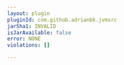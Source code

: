 ```yaml
---
layout: plugin
pluginId: com.github.adrianbk.jvmsrc
jarSha1: INVALID
isJarAvailable: false
error: NONE
violations: []

---
```

